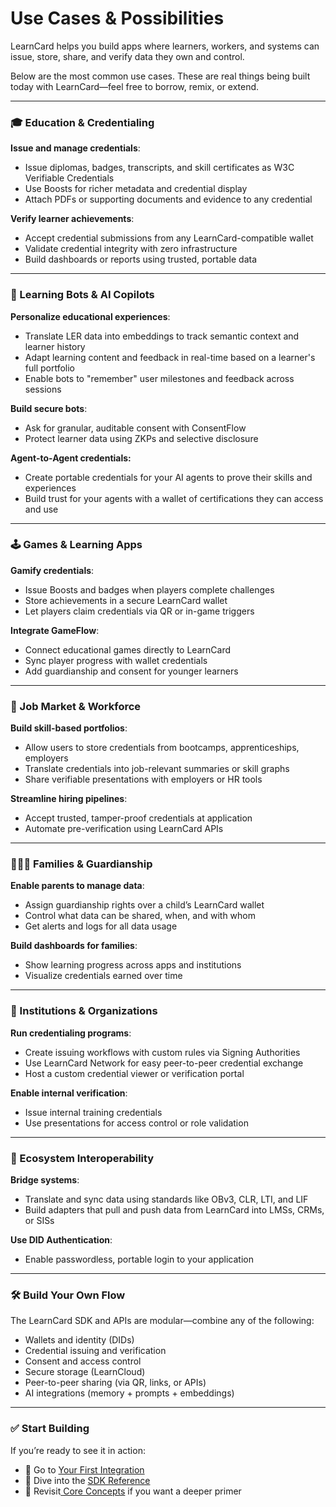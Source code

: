 # Use Cases & Possibilities

LearnCard helps you build apps where learners, workers, and systems can issue, store, share, and verify data they own and control.

Below are the most common use cases. These are real things being built today with LearnCard—feel free to borrow, remix, or extend.

***

### 🎓 Education & Credentialing

**Issue and manage credentials**:

* Issue diplomas, badges, transcripts, and skill certificates as W3C Verifiable Credentials
* Use Boosts for richer metadata and credential display
* Attach PDFs or supporting documents and evidence to any credential

**Verify learner achievements**:

* Accept credential submissions from any LearnCard-compatible wallet
* Validate credential integrity with zero infrastructure
* Build dashboards or reports using trusted, portable data

***

### 🧠 Learning Bots & AI Copilots

**Personalize educational experiences**:

* Translate LER data into embeddings to track semantic context and learner history
* Adapt learning content and feedback in real-time based on a learner's full portfolio
* Enable bots to "remember" user milestones and feedback across sessions

**Build secure bots**:

* Ask for granular, auditable consent with ConsentFlow
* Protect learner data using ZKPs and selective disclosure

**Agent-to-Agent credentials:**

* Create portable credentials for your AI agents to prove their skills and experiences
* Build trust for your agents with a wallet of certifications they can access and use &#x20;

***

### 🕹️ Games & Learning Apps

**Gamify credentials**:

* Issue Boosts and badges when players complete challenges
* Store achievements in a secure LearnCard wallet
* Let players claim credentials via QR or in-game triggers

**Integrate GameFlow**:

* Connect educational games directly to LearnCard
* Sync player progress with wallet credentials
* Add guardianship and consent for younger learners

***

### 🧾 Job Market & Workforce

**Build skill-based portfolios**:

* Allow users to store credentials from bootcamps, apprenticeships, employers
* Translate credentials into job-relevant summaries or skill graphs
* Share verifiable presentations with employers or HR tools

**Streamline hiring pipelines**:

* Accept trusted, tamper-proof credentials at application
* Automate pre-verification using LearnCard APIs

***

### 🧑‍👩‍👧 Families & Guardianship

**Enable parents to manage data**:

* Assign guardianship rights over a child’s LearnCard wallet
* Control what data can be shared, when, and with whom
* Get alerts and logs for all data usage

**Build dashboards for families**:

* Show learning progress across apps and institutions
* Visualize credentials earned over time

***

### 🏢 Institutions & Organizations

**Run credentialing programs**:

* Create issuing workflows with custom rules via Signing Authorities
* Use LearnCard Network for easy peer-to-peer credential exchange
* Host a custom credential viewer or verification portal

**Enable internal verification**:

* Issue internal training credentials
* Use presentations for access control or role validation

***

### 🤝 Ecosystem Interoperability

**Bridge systems**:

* Translate and sync data using standards like OBv3, CLR, LTI, and LIF
* Build adapters that pull and push data from LearnCard into LMSs, CRMs, or SISs

**Use DID Authentication**:

* Enable passwordless, portable login to your application

***

### 🛠️ Build Your Own Flow

The LearnCard SDK and APIs are modular—combine any of the following:

* Wallets and identity (DIDs)
* Credential issuing and verification
* Consent and access control
* Secure storage (LearnCloud)
* Peer-to-peer sharing (via QR, links, or APIs)
* AI integrations (memory + prompts + embeddings)

***

### ✅ Start Building

If you’re ready to see it in action:

* 🔌 Go to [Your First Integration](../quick-start/your-first-integration.md)
* 🧰 Dive into the [SDK Reference](broken-reference)
* 🧠 Revisit[ Core Concepts](broken-reference) if you want a deeper primer
